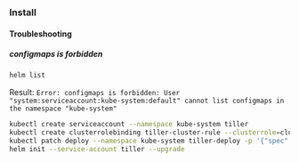 ### Install

#### Troubleshooting

##### configmaps is forbidden
```bash
helm list
```
Result:
`Error: configmaps is forbidden: User "system:serviceaccount:kube-system:default" cannot list configmaps in the namespace "kube-system"`

```bash
kubectl create serviceaccount --namespace kube-system tiller
kubectl create clusterrolebinding tiller-cluster-rule --clusterrole=cluster-admin --serviceaccount=kube-system:tiller
kubectl patch deploy --namespace kube-system tiller-deploy -p '{"spec":{"template":{"spec":{"serviceAccount":"tiller"}}}}'      
helm init --service-account tiller --upgrade
```
 
